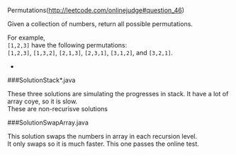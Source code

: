 Permutations(http://leetcode.com/onlinejudge#question_46)

Given a collection of numbers, return all possible permutations.

For example,  
`[1,2,3]` have the following permutations:  
`[1,2,3]`, `[1,3,2]`, `[2,1,3]`, `[2,3,1]`, `[3,1,2]`, and `[3,2,1]`.

-

###SolutionStack*.java

These three solutions are simulating the progresses in stack. It have a lot of array coye, so it is slow.  
These are non-recurisve solutions

###SolutionSwapArray.java

This solution swaps the numbers in array in each recursion level.  
It only swaps so it is much faster.
This one passes the online test.
